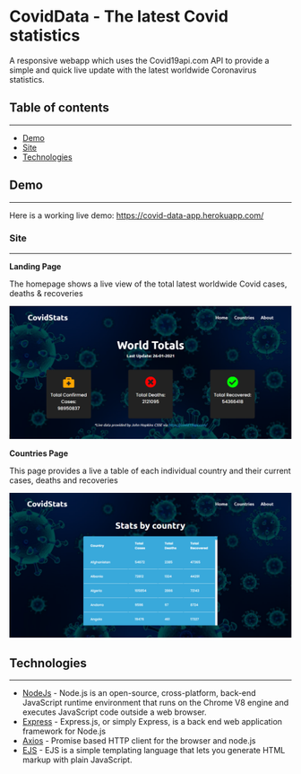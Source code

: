 # **CovidData - The latest Covid statistics**
A responsive webapp which uses the Covid19api.com API to provide a simple and quick live update with the latest worldwide Coronavirus statistics.

## Table of contents
---
* [Demo](#Demo)
* [Site](#Site)
* [Technologies](#Technologies)

## **Demo**
---
Here is a working live demo: https://covid-data-app.herokuapp.com/

### **Site**
---
**Landing Page**

The homepage shows a live view of the total latest worldwide Covid cases, deaths & recoveries

![](Images/homePage.PNG)

**Countries Page**

This page provides a live a table of each individual country and their current cases, deaths and recoveries

![](Images/countriesPage.PNG)

## Technologies
---
* [NodeJs](https://nodejs.org/) - Node.js is an open-source, cross-platform, back-end JavaScript runtime environment that runs on the Chrome V8 engine and executes JavaScript code outside a web browser.
* [Express](https://expressjs.com/) - Express.js, or simply Express, is a back end web application framework for Node.js
* [Axios](https://github.com/axios/axios) - Promise based HTTP client for the browser and node.js
* [EJS](https://ejs.co/) - EJS is a simple templating language that lets you generate HTML markup with plain JavaScript. 
